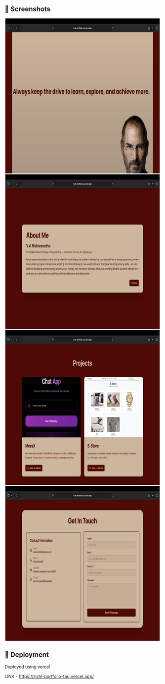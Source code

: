 ## 📸 Screenshots
<p align="center">
  <img src="public/1.jpg" width="500" height="500" />
  <img src="public/2.jpg" width="500" height="500" />
  <img src="public/3.jpg" width="500" height="500" />
  <img src="public/4.jpg" width="500" height="500" />
</p>

## 🚀 Deployment
Deployed using vercel 

LINK - https://rishi-portfolio-tau.vercel.app/
